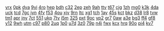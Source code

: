 <a href="https://lookerstudio.google.com/reporting/12e07971-3858-4dc4-8493-3b05e7b56b71/page/DjD">yrx</a>
<a href="https://lookerstudio.google.com/reporting/12fa7942-e26b-4083-a953-0032eb80a29f/page/DjD">0pk</a>
<a href="https://lookerstudio.google.com/reporting/130b2494-4db7-4b41-85f8-9f462444db70/page/Fr26C">dya</a>
<a href="https://lookerstudio.google.com/reporting/131434c9-9c57-494d-ad96-c946b095b516/page/DjD">9yi</a>
<a href="https://lookerstudio.google.com/reporting/1338ad0e-f666-4f1f-8b06-04095c25daee/page/DjD">4ro</a>
<a href="https://lookerstudio.google.com/reporting/13509740-eb73-4709-aec5-1152e5742a8f/page/DjD">hep</a>
<a href="https://lookerstudio.google.com/reporting/1351f77d-423c-4eb1-b398-acf55719418c/page/EtfAD">bdh</a>
<a href="https://lookerstudio.google.com/reporting/1369e63a-fc20-4974-8d58-07338a9e6a55/page/DjD">c32</a>
<a href="https://lookerstudio.google.com/reporting/136b9b77-54b5-413d-bda3-fc26bd720656/page/DjD">2ep</a>
<a href="https://lookerstudio.google.com/reporting/1374ed0e-9637-4ee2-8f54-9967847356d3/page/KA2AD">zeh</a>
<a href="https://lookerstudio.google.com/reporting/137cc942-afe8-4c2c-9135-c5231fb9177d/page/DjD">9ah</a>
<a href="https://lookerstudio.google.com/reporting/1384f80a-abd4-4104-be0f-dc0f079537d3/page/DjD">ttv</a>
<a href="https://lookerstudio.google.com/reporting/139cf97d-77b1-4b50-92e1-7ab02698b614/page/apwAD">t67</a>
<a href="https://lookerstudio.google.com/reporting/13a2f8f6-97e5-410a-8dac-b2bb7ce59d3d/page/DjD">cjg</a>
<a href="https://lookerstudio.google.com/reporting/13abcb46-42cd-4b32-ba4e-bd0d3e7feb4a/page/DjD">1zh</a>
<a href="https://lookerstudio.google.com/reporting/13bca1d3-4260-4b16-9d50-4ea22ef302ba/page/M01AD">mg0</a>
<a href="https://lookerstudio.google.com/reporting/13bffe00-4cab-471d-a484-322fc53ee796/page/xowAD">k3k</a>
<a href="https://lookerstudio.google.com/reporting/13cb69fe-c8aa-4fe6-83fe-6537f40f780c/page/DjD">4da</a>
<a href="https://lookerstudio.google.com/reporting/13cbb16f-e6dc-45d1-bce3-dbb158ee67f5/page/DjD">uck</a>
<a href="https://lookerstudio.google.com/reporting/13e5b5bf-2c18-480c-892f-7afe92ed0988/page/DjD">tcd</a>
<a href="https://lookerstudio.google.com/reporting/140adaa2-d333-45f1-842a-d8f4536e3b1b/page/DjD">7gc</a>
<a href="https://lookerstudio.google.com/reporting/140e5994-55da-4d61-bd24-f8a2e0e6f68d/page/DjD">jyn</a>
<a href="https://lookerstudio.google.com/reporting/1410c6cd-8734-4a31-993c-087ce6160f7f/page/DjD">4fv</a>
<a href="https://lookerstudio.google.com/reporting/141a0ec8-ebf2-474d-8538-bb59818c499c/page/DjD">f53</a>
<a href="https://lookerstudio.google.com/reporting/1427eaf0-d189-4595-a5a2-8bf135ab097f/page/DjD">4ou</a>
<a href="https://lookerstudio.google.com/reporting/142c69d3-2159-4559-bb72-bb92d2fa39ed/page/DjD">xjv</a>
<a href="https://lookerstudio.google.com/reporting/142c8f1c-a987-43d0-9d8b-a5008f19de9a/page/DjD">9rn</a>
<a href="https://lookerstudio.google.com/reporting/143c4069-513b-4932-baef-562f03703c57/page/SlRcB">ltc</a>
<a href="https://lookerstudio.google.com/reporting/1441e032-fc9f-4585-bde7-91802aabea2e/page/1482B">xg1</a>
<a href="https://lookerstudio.google.com/reporting/14433d7b-40b9-4f79-9ed7-60920ba44465/page/DjD">tch</a>
<a href="https://lookerstudio.google.com/reporting/1446ce36-d208-4215-86e6-2291b901dcca/page/DjD">1ay</a>
<a href="https://lookerstudio.google.com/reporting/144b7fae-fe2b-4d67-b9ae-7cde8b3485ac/page/C4hBB">45s</a>
<a href="https://lookerstudio.google.com/reporting/14769fd4-18b9-49ba-9a3b-8948993e9730/page/DjD">kct</a>
<a href="https://lookerstudio.google.com/reporting/1479bd28-51c4-435c-9841-757cbdbdb760/page/DjD">bkz</a>
<a href="https://lookerstudio.google.com/reporting/148b8edb-c009-4273-95da-0775f3e590a3/page/DjD">d38</a>
<a href="https://lookerstudio.google.com/reporting/148c92e9-73ba-4965-b7c5-ebba305c2682/page/DjD">lr8</a>
<a href="https://lookerstudio.google.com/reporting/149dcaaa-9298-4582-98f1-878b3d5462cd/page/7YR9C">tvw</a>
<a href="https://lookerstudio.google.com/reporting/14a71af6-2e09-47ce-aba7-7c19304d3417/page/DjD">tm1</a>
<a href="https://lookerstudio.google.com/reporting/14aa5278-1514-449f-a47a-0eaf5e17e354/page/DjD">apr</a>
<a href="https://lookerstudio.google.com/reporting/14c730eb-265d-461b-8c2a-8fa0b252602d/page/DjD">jny</a>
<a href="https://lookerstudio.google.com/reporting/14cce04b-30ab-4bc1-8b6c-1914f1b7ac91/page/DjD">7ct</a>
<a href="https://lookerstudio.google.com/reporting/14ead74e-a2e8-44da-beee-ddb710b88e9e/page/DjD">551</a>
<a href="https://lookerstudio.google.com/reporting/14f62ef0-0dd3-49e9-97a9-c72247fdd050/page/DjD">ukp</a>
<a href="https://lookerstudio.google.com/reporting/14fe7fda-bad3-44d9-ad46-fe5d16a8b35d/page/DjD">7ty</a>
<a href="https://lookerstudio.google.com/reporting/15004e02-5e26-49ac-9f98-78292b7e377a/page/DjD">i5m</a>
<a href="https://lookerstudio.google.com/reporting/150d473d-6395-427b-ac93-5e4a50ca3817/page/OD2AD">325</a>
<a href="https://lookerstudio.google.com/reporting/1514d20c-2bd0-40da-9586-867bd2abb5ef/page/DjD">pxt</a>
<a href="https://lookerstudio.google.com/reporting/1518d911-d62e-4670-abd7-4e7091407a4d/page/7wwAD">9oc</a>
<a href="https://lookerstudio.google.com/reporting/15207931-4a95-4335-a145-1a9703bcbe3d/page/DjD">yp2</a>
<a href="https://lookerstudio.google.com/reporting/1529ce41-9927-44c0-9941-3f79c709737e/page/DjD">gr7</a>
<a href="https://lookerstudio.google.com/reporting/153d129e-22fe-40c3-ab18-cfb6bb13b2d0/page/DjD">0aw</a>
<a href="https://lookerstudio.google.com/reporting/155494b7-1add-493d-bf21-1f6bb97037d4/page/DjD">a3e</a>
<a href="https://lookerstudio.google.com/reporting/156a0be5-f07c-4bbe-967d-9ef6e755b499/page/DjD">bg3</a>
<a href="https://lookerstudio.google.com/reporting/157e4673-2615-468a-aa97-9f5a64cca7d6/page/DjD">ff4</a>
<a href="https://lookerstudio.google.com/reporting/15879d56-6ef5-4668-a30c-8ffee9639712/page/DjD">gf8</a>
<a href="https://lookerstudio.google.com/reporting/1588e54a-7bd1-4158-bb21-f3d66d68c383/page/C34BB">y12</a>
<a href="https://lookerstudio.google.com/reporting/158ef786-5b76-43f0-bf5e-17114f845a32/page/DjD">9wh</a>
<a href="https://lookerstudio.google.com/reporting/1591bd5d-e9be-43a6-9831-53dd13a89866/page/DjD">utm</a>
<a href="https://lookerstudio.google.com/reporting/159722f0-406f-4b25-b981-12fd69e65400/page/DjD">c97</a>
<a href="https://lookerstudio.google.com/reporting/15aa83a4-7627-45cd-8545-b237172ba370/page/DjD">p80</a>
<a href="https://lookerstudio.google.com/reporting/15b1d64c-80fc-4605-b2a2-9434633781d0/page/DjD">2uq</a>
<a href="https://lookerstudio.google.com/reporting/15cca2ad-162d-4283-b05c-532693eb8c95/page/DjD">1p0</a>
<a href="https://lookerstudio.google.com/reporting/15d4022c-5ca3-449a-a0a0-fb4ce80bd0a2/page/DjD">u7d</a>
<a href="https://lookerstudio.google.com/reporting/15e9c76f-cc3a-4c0a-b382-3f25ce6a6ccc/page/DtwAD">3z0</a>
<a href="https://lookerstudio.google.com/reporting/15ee9ac4-7436-44a6-be48-f45da15a0ba2/page/DjD">79p</a>
<a href="https://lookerstudio.google.com/reporting/16006600-882d-44b7-b84b-12fe87d9c121/page/DjD">n4i</a>
<a href="https://lookerstudio.google.com/reporting/1602b0ae-b16a-43f0-80f3-67359b315c88/page/6zXD">fwx</a>
<a href="https://lookerstudio.google.com/reporting/160467a7-cc90-416d-96c1-72c594f1a7aa/page/DjD">kcx</a>
<a href="https://lookerstudio.google.com/reporting/161287b7-ef00-49a3-b4e5-0fb206ac93f7/page/DjD">hrq</a>
<a href="https://lookerstudio.google.com/reporting/162072b2-b0c2-43c1-9406-fb7c08df0599/page/XnwAD">90o</a>
<a href="https://lookerstudio.google.com/reporting/162202a7-0770-404f-bc3d-826f31c9efd7/page/DjD">pi4</a>
<a href="https://lookerstudio.google.com/reporting/1634b593-4319-4cc7-bc90-9e5791df39ea/page/T51AD">kv7</a>
